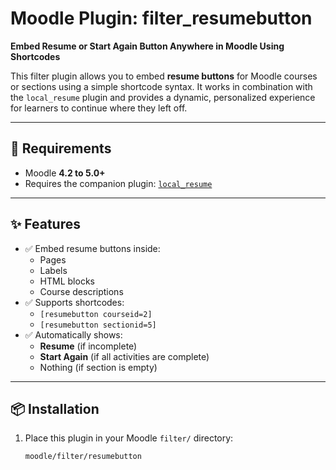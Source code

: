# Moodle Plugin: filter_resumebutton

**Embed Resume or Start Again Button Anywhere in Moodle Using Shortcodes**

This filter plugin allows you to embed **resume buttons** for Moodle courses or sections using a simple shortcode syntax. It works in combination with the `local_resume` plugin and provides a dynamic, personalized experience for learners to continue where they left off.

---

## 🧩 Requirements

- Moodle **4.2 to 5.0+**
- Requires the companion plugin: [`local_resume`](https://github.com/rudykarston/local_resume)

---

## ✨ Features

- ✅ Embed resume buttons inside:
  - Pages
  - Labels
  - HTML blocks
  - Course descriptions
- ✅ Supports shortcodes:
  - `[resumebutton courseid=2]`
  - `[resumebutton sectionid=5]`
- ✅ Automatically shows:
  - **Resume** (if incomplete)
  - **Start Again** (if all activities are complete)
  - Nothing (if section is empty)

---

## 📦 Installation

1. Place this plugin in your Moodle `filter/` directory:
   ```bash
   moodle/filter/resumebutton
